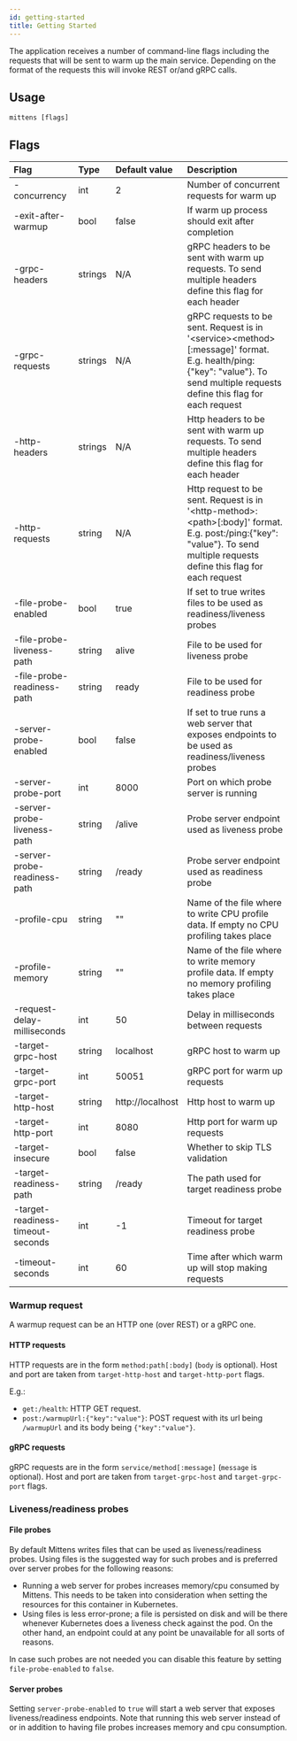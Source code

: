 ```yaml
---
id: getting-started
title: Getting Started
---
```


The application receives a number of command-line flags including the requests that will be sent to warm up the main service. Depending on the format of the requests this will invoke REST or/and gRPC calls.

## Usage

    mittens [flags]

## Flags

| Flag                              | Type    | Default value    | Description                                                                                                                                                                        |
|:----------------------------------|:--------|:-----------------|:-----------------------------------------------------------------------------------------------------------------------------------------------------------------------------------|
| -concurrency                      | int     | 2                | Number of concurrent requests for warm up                                                                                                                                          |
| -exit-after-warmup                | bool    | false            | If warm up process should exit after completion                                                                                                                                    |
| -grpc-headers                     | strings | N/A              | gRPC headers to be sent with warm up requests. To send multiple headers define this flag for each header                                                                           |
| -grpc-requests                    | strings | N/A              | gRPC requests to be sent. Request is in '\<service\>\<method\>\[:message\]' format. E.g. health/ping:{"key": "value"}. To send multiple requests define this flag for each request |
| -http-headers                     | strings | N/A              | Http headers to be sent with warm up requests. To send multiple headers define this flag for each header                                                                           |
| -http-requests                    | string  | N/A              | Http request to be sent. Request is in '\<http-method\>:\<path\>\[:body\]' format. E.g. post:/ping:{"key": "value"}. To send multiple requests define this flag for each request   |
| -file-probe-enabled               | bool    | true             | If set to true writes files to be used as readiness/liveness probes                                                                                                                |
| -file-probe-liveness-path         | string  | alive            | File to be used for liveness probe                                                                                                                                                 |
| -file-probe-readiness-path        | string  | ready            | File to be used for readiness probe                                                                                                                                                |
| -server-probe-enabled             | bool    | false            | If set to true runs a web server that exposes endpoints to be used as readiness/liveness probes                                                                                    |
| -server-probe-port                | int     | 8000             | Port on which probe server is running                                                                                                                                              |
| -server-probe-liveness-path       | string  | /alive           | Probe server endpoint used as liveness probe                                                                                                                                       |
| -server-probe-readiness-path      | string  | /ready           | Probe server endpoint used as readiness probe                                                                                                                                      |
| -profile-cpu                      | string  | ""               | Name of the file where to write CPU profile data. If empty no CPU profiling takes place                                                                                            |
| -profile-memory                   | string  | ""               | Name of the file where to write memory profile data. If empty no memory profiling takes place                                                                                      |
| -request-delay-milliseconds       | int     | 50               | Delay in milliseconds between requests                                                                                                                                             |
| -target-grpc-host                 | string  | localhost        | gRPC host to warm up                                                                                                                                                               |
| -target-grpc-port                 | int     | 50051            | gRPC port for warm up requests                                                                                                                                                     |
| -target-http-host                 | string  | http://localhost | Http host to warm up                                                                                                                                                               |
| -target-http-port                 | int     | 8080             | Http port for warm up requests                                                                                                                                                     |
| -target-insecure                  | bool    | false            | Whether to skip TLS validation                                                                                                                                                     |
| -target-readiness-path            | string  | /ready           | The path used for target readiness probe                                                                                                                                           |
| -target-readiness-timeout-seconds | int     | -1               | Timeout for target readiness probe                                                                                                                                                 |
| -timeout-seconds                  | int     | 60               | Time after which warm up will stop making requests                                                                                                                                 |

### Warmup request
A warmup request can be an HTTP one (over REST) or a gRPC one.

#### HTTP requests

HTTP requests are in the form `method:path[:body]` (`body` is optional).
Host and port are taken from `target-http-host` and
`target-http-port` flags.

E.g.:
 - `get:/health`: HTTP GET request.
 - `post:/warmupUrl:{"key":"value"}`: POST request with its url being `/warmupUrl` and its body being `{"key":"value"}`.

#### gRPC requests

gRPC requests are in the form `service/method[:message]` (`message` is optional). Host and port are taken from `target-grpc-host` and
`target-grpc-port` flags.

### Liveness/readiness probes

#### File probes
By default Mittens writes files that can be used as liveness/readiness probes. Using files is the suggested way for such probes and is preferred over server probes for the following reasons:
- Running a web server for probes increases memory/cpu consumed by Mittens. This needs to be taken into consideration when setting the resources for this container in Kubernetes.
- Using files is less error-prone; a file is persisted on disk and will be there whenever Kubernetes does a liveness check against the pod. On the other hand, an endpoint could at any point be unavailable for all sorts of reasons.

In case such probes are not needed you can disable this feature by setting `file-probe-enabled` to `false`. 

#### Server probes

Setting `server-probe-enabled` to `true` will start a web server that exposes liveness/readiness endpoints. 
Note that running this web server instead of or in addition to having file probes increases memory and cpu consumption.
